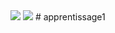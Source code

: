 <!DOCTYPE html>
<html>
	<head>
		<title></title>
	</head>
	<body>
		<img src="http://s3.amazonaws.com/codecademy-blog/assets/f3a16fb6.jpg" />
	    <img src="http://www.acloc.fr/img/location%20de%20voiture%20acloc%2010.png" />
	</body>
</html># apprentissage1
